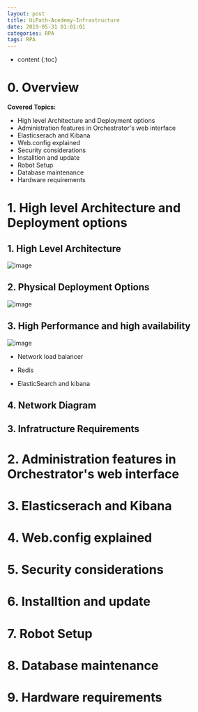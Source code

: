 ```yaml
---
layout: post
title: UiPath-Acedemy-Infrastructure
date: 2019-05-31 01:01:01
categories: RPA
tags: RPA
---
```

* content
{:toc}

# 0. Overview

**Covered Topics:**
- High level Architecture and Deployment options
- Administration features in Orchestrator's web interface
- Elasticserach and Kibana
- Web.config explained
- Security considerations
- Installtion and update
- Robot Setup
- Database maintenance
- Hardware requirements

# 1. High level Architecture and Deployment options

## 1. High Level Architecture

![image](https://user-images.githubusercontent.com/18595935/58692808-5f7a6500-83ca-11e9-8d5f-a72664caaf9b.png)

## 2. Physical Deployment Options

![image](https://user-images.githubusercontent.com/18595935/58693082-f0e9d700-83ca-11e9-8993-7ccc3562a609.png)

## 3. High Performance and high availability

![image](https://user-images.githubusercontent.com/18595935/58693820-8a65b880-83cc-11e9-87f5-291fed0e3463.png)

- Network load balancer

- Redis

- ElasticSearch and kibana

## 4. Network Diagram


## 3. Infratructure Requirements  

# 2. Administration features in Orchestrator's web interface
 
# 3. Elasticserach and Kibana

# 4. Web.config explained

# 5. Security considerations

# 6. Installtion and update

# 7. Robot Setup

# 8. Database maintenance

# 9. Hardware requirements


